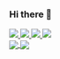 ### Hi there 👋


<div>
  <a href="mailto:a.o.naidenov@gmail.com" target="_blank">
      <img src="https://img.shields.io/badge/-Email-red?style=flat-square&logo=gmail&logoColor=white">
  </a>
  <a href="https://www.linkedin.com/in/alex-naida/" target="_blank">
      <img src="https://img.shields.io/badge/-Linkedin-blue?style=flat-square&logo=linkedin">
  </a>
  <a href="https://www.w3profile.com/aon4o" target="_blank">
      <img src="https://img.shields.io/badge/-W3Schools-success?style=flat-square&logo=w3schools">
  </a>
  <a href="https://stackoverflow.com/users/14667022/aon4o" target="_blank">
      <img src="https://img.shields.io/badge/-StackOverflow-orange?style=flat-square&logo=stackoverflow&logoColor=white">
  </a>
</div>

<div>
  <a href="https://github.com/anuraghazra/github-readme-stats">
    <img align="center" src="https://github-readme-stats.vercel.app/api?username=aon4o" />
  </a>
  <a href="https://github.com/anuraghazra/convoychat">
    <img align="center" src="https://github-readme-stats.vercel.app/api/top-langs/?username=aon4o&layout=compact&langs_count=10&show_icons=true&count_private=true&hide=CMake,Makefile,Blade,Vue,Shell,GLSL" />
  </a>
</div>
